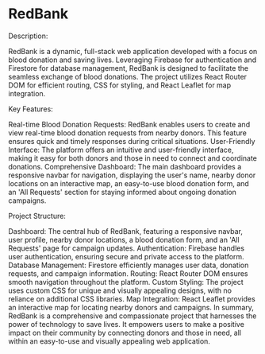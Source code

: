 
# RedBank


 Description:

RedBank is a dynamic, full-stack web application developed with a focus on blood donation and saving lives. Leveraging Firebase for authentication and Firestore for database management, RedBank is designed to facilitate the seamless exchange of blood donations. The project utilizes React Router DOM for efficient routing, CSS for styling, and React Leaflet for map integration.


Key Features:

Real-time Blood Donation Requests: RedBank enables users to create and view real-time blood donation requests from nearby donors. This feature ensures quick and timely responses during critical situations.
User-Friendly Interface: The platform offers an intuitive and user-friendly interface, making it easy for both donors and those in need to connect and coordinate donations.
Comprehensive Dashboard: The main dashboard provides a responsive navbar for navigation, displaying the user's name, nearby donor locations on an interactive map, an easy-to-use blood donation form, and an 'All Requests' section for staying informed about ongoing donation campaigns.


Project Structure:

Dashboard: The central hub of RedBank, featuring a responsive navbar, user profile, nearby donor locations, a blood donation form, and an 'All Requests' page for campaign updates.
Authentication: Firebase handles user authentication, ensuring secure and private access to the platform.
Database Management: Firestore efficiently manages user data, donation requests, and campaign information.
Routing: React Router DOM ensures smooth navigation throughout the platform.
Custom Styling: The project uses custom CSS for unique and visually appealing designs, with no reliance on additional CSS libraries.
Map Integration: React Leaflet provides an interactive map for locating nearby donors and campaigns.
In summary, RedBank is a comprehensive and compassionate project that harnesses the power of technology to save lives. It empowers users to make a positive impact on their community by connecting donors and those in need, all within an easy-to-use and visually appealing web application.

